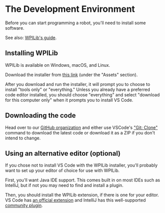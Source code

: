 # The Development Environment

Before you can start
programming a robot,
you'll need to install
some software.

See also: [WPILib's guide](https://docs.wpilib.org/en/stable/docs/zero-to-robot/step-2/wpilib-setup.html).

## Installing WPILib

WPILib is available on Windows, macOS, and Linux.

Download the installer from [this link](https://github.com/wpilibsuite/allwpilib/releases/latest)
(under the "Assets" section).

After you download and run the installer,
it will prompt you to choose to install "tools only" or "everything."
Unless you already have a preferred code editor installed,
you should choose "everything"
and select "download for this computer only"
when it prompts you to install VS Code.

## Downloading the code

Head over to our [GitHub organization](https://github.com/frc3636) and either use VSCode's ["Git: Clone"](https://git-scm.com/downloads) command to download the latest code or download it as a ZIP if you don't intend to change.

## Using an alternative editor (optional)

If you chose not to install VS Code with the WPILib installer,
you'll probably want to set up your editor of choice
for use with WPILib.

First, you'll want Java IDE support.
This comes built in on most IDEs such as IntelliJ,
but if not you may need to find and install a plugin.

Then, you should install the WPILib extension,
if there is one for your editor.
VS Code has [an official extension](https://marketplace.visualstudio.com/items?itemName=wpilibsuite.vscode-wpilib)
and IntelliJ has this well-supported [community plugin](https://plugins.jetbrains.com/plugin/9405-frc).
